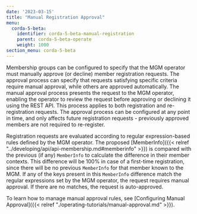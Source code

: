 ```yaml
---
date: '2023-03-15'
title: "Manual Registration Approval"
menu:
  corda-5-beta:
    identifier: corda-5-beta-manual-registration
    parent: corda-5-beta-operate
    weight: 1000
section_menu: corda-5-beta
---
```


Membership groups can be configured to specify that the MGM operator must manually approve (or decline) member registration requests. 
The approval process can specify that requests satisfying specific criteria require manual approval, while others are approved automatically. 
The manual approval process presents the request to the MGM operator, enabling the operator to review the request before approving or declining it using the REST API. 
This process applies to both registration and re-registration requests. 
The approval process can be configured at any point in time, and only affects future registration requests - previously approved members are not required to re-register.

Registration requests are evaluated according to regular expression-based rules defined by the MGM operator. 
The proposed [MemberInfo]({{< relref "../developing/api/api-membership.md#memberinfo" >}}) is compared with the previous (if any) `MemberInfo` to calculate the difference in their member contexts. 
This difference will be 100% in case of a first-time registration, since there will be no previous `MemberInfo` for that member known to the MGM. 
If any of the keys present in this `MemberInfo` difference match the regular expressions set by the MGM operator, the request requires manual approval. 
If there are no matches, the request is auto-approved.

To learn how to manage manual approval rules, see [Configuring Manual Approval]({{< relref "./operating-tutorials/manual-approval.md" >}}).